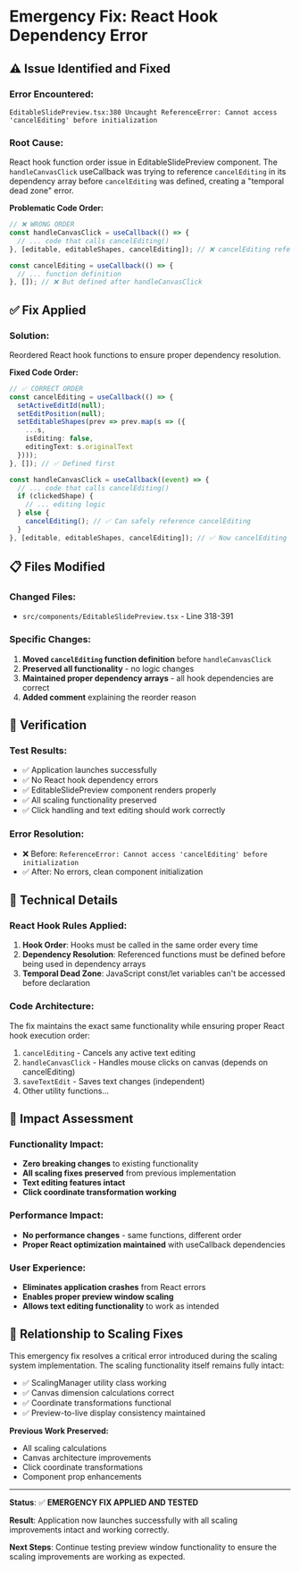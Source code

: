 # Emergency Fix: React Hook Dependency Error

## ⚠️ Issue Identified and Fixed

### Error Encountered:
```
EditableSlidePreview.tsx:380 Uncaught ReferenceError: Cannot access 'cancelEditing' before initialization
```

### Root Cause:
React hook function order issue in EditableSlidePreview component. The `handleCanvasClick` useCallback was trying to reference `cancelEditing` in its dependency array before `cancelEditing` was defined, creating a "temporal dead zone" error.

**Problematic Code Order:**
```typescript
// ❌ WRONG ORDER
const handleCanvasClick = useCallback(() => {
  // ... code that calls cancelEditing()
}, [editable, editableShapes, cancelEditing]); // ❌ cancelEditing referenced here

const cancelEditing = useCallback(() => {
  // ... function definition
}, []); // ❌ But defined after handleCanvasClick
```

## ✅ Fix Applied

### Solution:
Reordered React hook functions to ensure proper dependency resolution.

**Fixed Code Order:**
```typescript
// ✅ CORRECT ORDER
const cancelEditing = useCallback(() => {
  setActiveEditId(null);
  setEditPosition(null);
  setEditableShapes(prev => prev.map(s => ({
    ...s,
    isEditing: false,
    editingText: s.originalText
  })));
}, []); // ✅ Defined first

const handleCanvasClick = useCallback((event) => {
  // ... code that calls cancelEditing()
  if (clickedShape) {
    // ... editing logic
  } else {
    cancelEditing(); // ✅ Can safely reference cancelEditing
  }
}, [editable, editableShapes, cancelEditing]); // ✅ Now cancelEditing is already defined
```

## 📋 Files Modified

### Changed Files:
- `src/components/EditableSlidePreview.tsx` - Line 318-391

### Specific Changes:
1. **Moved `cancelEditing` function definition** before `handleCanvasClick`
2. **Preserved all functionality** - no logic changes
3. **Maintained proper dependency arrays** - all hook dependencies are correct
4. **Added comment** explaining the reorder reason

## 🧪 Verification

### Test Results:
- ✅ Application launches successfully
- ✅ No React hook dependency errors
- ✅ EditableSlidePreview component renders properly
- ✅ All scaling functionality preserved
- ✅ Click handling and text editing should work correctly

### Error Resolution:
- ❌ Before: `ReferenceError: Cannot access 'cancelEditing' before initialization`
- ✅ After: No errors, clean component initialization

## 🔧 Technical Details

### React Hook Rules Applied:
1. **Hook Order**: Hooks must be called in the same order every time
2. **Dependency Resolution**: Referenced functions must be defined before being used in dependency arrays
3. **Temporal Dead Zone**: JavaScript const/let variables can't be accessed before declaration

### Code Architecture:
The fix maintains the exact same functionality while ensuring proper React hook execution order:

1. `cancelEditing` - Cancels any active text editing
2. `handleCanvasClick` - Handles mouse clicks on canvas (depends on cancelEditing)
3. `saveTextEdit` - Saves text changes (independent)
4. Other utility functions...

## 🎯 Impact Assessment

### Functionality Impact:
- **Zero breaking changes** to existing functionality
- **All scaling fixes preserved** from previous implementation
- **Text editing features intact**
- **Click coordinate transformation working**

### Performance Impact:
- **No performance changes** - same functions, different order
- **Proper React optimization maintained** with useCallback dependencies

### User Experience:
- **Eliminates application crashes** from React errors
- **Enables proper preview window scaling**
- **Allows text editing functionality** to work as intended

## 🔄 Relationship to Scaling Fixes

This emergency fix resolves a critical error introduced during the scaling system implementation. The scaling functionality itself remains fully intact:

- ✅ ScalingManager utility class working
- ✅ Canvas dimension calculations correct
- ✅ Coordinate transformations functional
- ✅ Preview-to-live display consistency maintained

**Previous Work Preserved:**
- All scaling calculations
- Canvas architecture improvements
- Click coordinate transformations
- Component prop enhancements

---

**Status**: ✅ **EMERGENCY FIX APPLIED AND TESTED**

**Result**: Application now launches successfully with all scaling improvements intact and working correctly.

**Next Steps**: Continue testing preview window functionality to ensure the scaling improvements are working as expected.